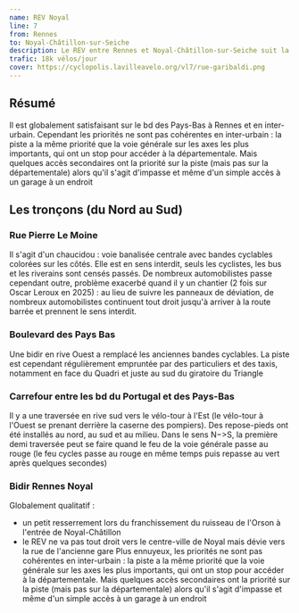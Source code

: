 ```yaml
---
name: REV Noyal
line: 7
from: Rennes
to: Noyal-Châtillon-sur-Seiche
description: Le REV entre Rennes et Noyal-Châtillon-sur-Seiche suit la D82 avec une piste bidirectionnelle physiquement séparée. A l'entrée de Noyal, elle bifurque derrière le supermarché avant de rejoindre la rue de l'ancienne gare (des tramway d'I&V)
trafic: 18k vélos/jour
cover: https://cyclopolis.lavilleavelo.org/vl7/rue-garibaldi.png
---
```


## Résumé

Il est globalement satisfaisant sur le bd des Pays-Bas à Rennes et en inter-urbain.
Cependant les priorités ne sont pas cohérentes en inter-urbain : la piste a la même priorité que la voie générale sur les axes les plus importants, qui ont un stop pour accéder à la départementale. Mais quelques accès secondaires ont la priorité sur la piste (mais pas sur la départementale) alors qu'il s'agit d'impasse et même d'un simple accès à un garage à un endroit

## Les tronçons (du Nord au Sud)

### Rue Pierre Le Moine

Il s'agit d'un chaucidou : voie banalisée centrale avec bandes cyclables colorées sur les côtés.
Elle est en sens interdit, seuls les cyclistes, les bus et les riverains sont censés passés.
De nombreux automobilistes passe cependant outre, problème exacerbé quand il y un chantier (2 fois sur Oscar Leroux en 2025) : au lieu de suivre les panneaux de déviation, de nombreux automobilistes continuent tout droit jusqu'à arriver à la route barrée et prennent le sens interdit.

### Boulevard des Pays Bas

Une bidir en rive Ouest a remplacé les anciennes bandes cyclables.
La piste est cependant régulièrement empruntée par des particuliers et des taxis, notamment en face du Quadri et juste au sud du giratoire du Triangle

### Carrefour entre les bd du Portugal et des Pays-Bas

Il y a une traversée en rive sud vers le vélo-tour à l'Est (le vélo-tour à l'Ouest se prenant derrière la caserne des pompiers).
Des repose-pieds ont été installés au nord, au sud et au milieu.
Dans le sens N−>S, la première demi traversée peut se faire quand le feu de la voie générale passe au rouge (le feu cycles passe au rouge en même temps puis repasse au vert après quelques secondes)


### Bidir Rennes Noyal

Globalement qualitatif :
* un petit resserrement lors du franchissement du ruisseau de l'Orson à l'entrée de Noyal-Châtillon
* le REV ne va pas tout droit vers le centre-ville de Noyal mais dévie vers la rue de l'ancienne gare
Plus ennuyeux, les priorités ne sont pas cohérentes en inter-urbain : la piste a la même priorité que la voie générale sur les axes les plus importants, qui ont un stop pour accéder à la départementale. Mais quelques accès secondaires ont la priorité sur la piste (mais pas sur la départementale) alors qu'il s'agit d'impasse et même d'un simple accès à un garage à un endroit
